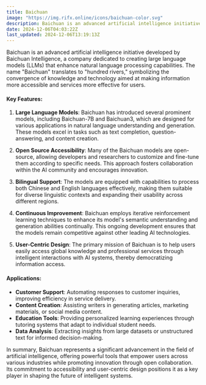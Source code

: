 ```yaml
---
title: Baichuan
image: "https://img.rifx.online/icons/baichuan-color.svg"
description: Baichuan is an advanced artificial intelligence initiative developed by Baichuan Intelligence, a company dedicated to creating large language models (LLMs) that enhance natural language processing capabilities. The name Baichuan translates to hundred rivers, symbolizing the convergence of knowledge and technology aimed at making information more accessible and services more effective
date: 2024-12-06T04:03:22Z
last_updated: 2024-12-06T13:19:13Z
---
```


Baichuan is an advanced artificial intelligence initiative developed by Baichuan Intelligence, a company dedicated to creating large language models (LLMs) that enhance natural language processing capabilities. The name "Baichuan" translates to "hundred rivers," symbolizing the convergence of knowledge and technology aimed at making information more accessible and services more effective for users.

#### Key Features:

1. **Large Language Models**: Baichuan has introduced several prominent models, including Baichuan-7B and Baichuan3, which are designed for various applications in natural language understanding and generation. These models excel in tasks such as text completion, question-answering, and content creation.

2. **Open Source Accessibility**: Many of the Baichuan models are open-source, allowing developers and researchers to customize and fine-tune them according to specific needs. This approach fosters collaboration within the AI community and encourages innovation.

3. **Bilingual Support**: The models are equipped with capabilities to process both Chinese and English languages effectively, making them suitable for diverse linguistic contexts and expanding their usability across different regions.

4. **Continuous Improvement**: Baichuan employs iterative reinforcement learning techniques to enhance its model's semantic understanding and generation abilities continually. This ongoing development ensures that the models remain competitive against other leading AI technologies.

5. **User-Centric Design**: The primary mission of Baichuan is to help users easily access global knowledge and professional services through intelligent interactions with AI systems, thereby democratizing information access.

#### Applications:

- **Customer Support**: Automating responses to customer inquiries, improving efficiency in service delivery.
- **Content Creation**: Assisting writers in generating articles, marketing materials, or social media content.
- **Education Tools**: Providing personalized learning experiences through tutoring systems that adapt to individual student needs.
- **Data Analysis**: Extracting insights from large datasets or unstructured text for informed decision-making.

In summary, Baichuan represents a significant advancement in the field of artificial intelligence, offering powerful tools that empower users across various industries while promoting innovation through open collaboration. Its commitment to accessibility and user-centric design positions it as a key player in shaping the future of intelligent systems.

